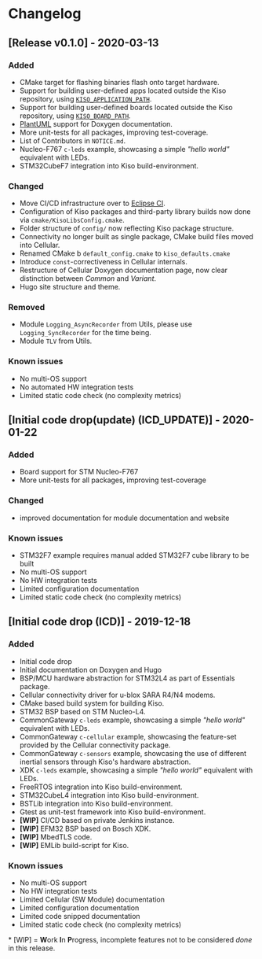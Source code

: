 # Changelog

## [Release v0.1.0] - 2020-03-13

### Added

* CMake target for flashing binaries flash onto target hardware.
* Support for building user-defined apps located outside the Kiso repository, using [`KISO_APPLICATION_PATH`](http://docs.eclipsekiso.de:1313/3.-user-guide/advanced_guide.html#building-a-custom-application).
* Support for building user-defined boards located outside the Kiso repository, using [`KISO_BOARD_PATH`](http://docs.eclipsekiso.de:1313/3.-user-guide/advanced_guide.html#building-a-custom-board).
* [PlantUML](https://plantuml.com/de/) support for Doxygen documentation.
* More unit-tests for all packages, improving test-coverage.
* List of Contributors in `NOTICE.md`.
* Nucleo-F767 `c-leds` example, showcasing a simple *"hello world"* equivalent with LEDs.
* STM32CubeF7 integration into Kiso build-environment.

### Changed

* Move CI/CD infrastructure over to [Eclipse CI](https://ci.eclipse.org/kiso/).
* Configuration of Kiso packages and third-party library builds now done via `cmake/KisoLibsConfig.cmake`.
* Folder structure of `config/` now reflecting Kiso package structure.
* Connectivity no longer built as single package, CMake build files moved into Cellular.
* Renamed CMake b `default_config.cmake` to `kiso_defaults.cmake`
* Introduce `const`-correctiveness in Cellular internals.
* Restructure of Cellular Doxygen documentation page, now clear distinction between *Common* and *Variant*.
* Hugo site structure and theme.

### Removed

* Module `Logging_AsyncRecorder` from Utils, please use `Logging_SyncRecorder` for the time being.
* Module `TLV` from Utils.

### Known issues  
  * No multi-OS support
  * No automated HW integration tests  
  * Limited static code check (no complexity metrics)


## [Initial code drop(update) (ICD_UPDATE)] - 2020-01-22

### Added
* Board support for STM Nucleo-F767
* More unit-tests for all packages, improving test-coverage


### Changed 
* improved documentation for module documentation and website

### Known issues 
  * STM32F7 example requires manual added STM32F7 cube library to be built
  * No multi-OS support
  * No HW integration tests
  * Limited configuration documentation  
  * Limited static code check (no complexity metrics)



## [Initial code drop (ICD)] - 2019-12-18

### Added

* Initial code drop
* Initial documentation on Doxygen and Hugo
* BSP/MCU hardware abstraction for STM32L4 as part of Essentials package.
* Cellular connectivity driver for u-blox SARA R4/N4 modems.
* CMake based build system for building Kiso.
* STM32 BSP based on STM Nucleo-L4.
* CommonGateway `c-leds` example, showcasing a simple *"hello world"* equivalent with LEDs.
* CommonGateway `c-cellular` example, showcasing the feature-set provided by the Cellular connectivity package.
* CommonGateway `c-sensors` example, showcasing the use of different inertial sensors through Kiso's hardware abstraction.
* XDK `c-leds` example, showcasing a simple *"hello world"* equivalent with LEDs.
* FreeRTOS integration into Kiso build-environment.
* STM32CubeL4 integration into Kiso build-environment.
* BSTLib integration into Kiso build-environment.
* Gtest as unit-test framework into Kiso build-environment.
* **\[WIP\]** CI/CD based on private Jenkins instance.
* **\[WIP\]** EFM32 BSP based on Bosch XDK.
* **\[WIP\]** MbedTLS code.
* **\[WIP\]** EMLib build-script for Kiso.

### Known issues 
  * No multi-OS support
  * No HW integration tests
  * Limited Cellular (SW Module) documentation
  * Limited configuration documentation
  * Limited code snipped documentation
  * Limited static code check (no complexity metrics)


\* \[WIP\] = **W**ork **I**n **P**rogress, incomplete features not to be considered *done* in this release.
